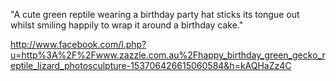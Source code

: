 "A cute green reptile wearing a birthday party hat sticks its tongue out whilst smiling happily to wrap it around a birthday cake." 

http://www.facebook.com/l.php?u=http%3A%2F%2Fwww.zazzle.com.au%2Fhappy_birthday_green_gecko_reptile_lizard_photosculpture-153706426615060584&h=kAQHaZz4C